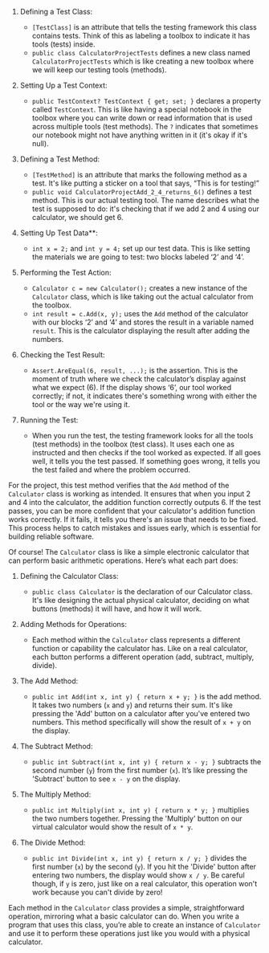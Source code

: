 

1. Defining a Test Class:
    - `[TestClass]` is an attribute that tells the testing framework this class contains tests. Think of this as labeling a toolbox to indicate it has tools (tests) inside.
    - `public class CalculatorProjectTests` defines a new class named `CalculatorProjectTests` which is like creating a new toolbox where we will keep our testing tools (methods).

2. Setting Up a Test Context:
    - `public TestContext? TestContext { get; set; }` declares a property called `TestContext`. This is like having a special notebook in the toolbox where you can write down or read information that is used across multiple tools (test methods). The `?` indicates that sometimes our notebook might not have anything written in it (it's okay if it's null).

3. Defining a Test Method:
    - `[TestMethod]` is an attribute that marks the following method as a test. It's like putting a sticker on a tool that says, “This is for testing!”
    - `public void CalculatorProjectAdd_2_4_returns_6()` defines a test method. This is our actual testing tool. The name describes what the test is supposed to do: it's checking that if we add 2 and 4 using our calculator, we should get 6.

4. Setting Up Test Data**:
    - `int x = 2;` and `int y = 4;` set up our test data. This is like setting the materials we are going to test: two blocks labeled ‘2’ and ‘4’.

5. Performing the Test Action:
    - `Calculator c = new Calculator();` creates a new instance of the `Calculator` class, which is like taking out the actual calculator from the toolbox.
    - `int result = c.Add(x, y);` uses the `Add` method of the calculator with our blocks ‘2’ and ‘4’ and stores the result in a variable named `result`. This is the calculator displaying the result after adding the numbers.

6. Checking the Test Result:
    - `Assert.AreEqual(6, result, ...);` is the assertion. This is the moment of truth where we check the calculator’s display against what we expect (6). If the display shows ‘6’, our tool worked correctly; if not, it indicates there's something wrong with either the tool or the way we're using it.

7. Running the Test:
    - When you run the test, the testing framework looks for all the tools (test methods) in the toolbox (test class). It uses each one as instructed and then checks if the tool worked as expected. If all goes well, it tells you the test passed. If something goes wrong, it tells you the test failed and where the problem occurred.

For the project, this test method verifies that the `Add` method of the `Calculator` class is working as intended. It ensures that when you input 2 and 4 into the calculator, the addition function correctly outputs 6. If the test passes, you can be more confident that your calculator's addition function works correctly. If it fails, it tells you there's an issue that needs to be fixed. This process helps to catch mistakes and issues early, which is essential for building reliable software.









Of course! The `Calculator` class is like a simple electronic calculator that can perform basic arithmetic operations. Here’s what each part does:

1. Defining the Calculator Class:
   - `public class Calculator` is the declaration of our Calculator class. It's like designing the actual physical calculator, deciding on what buttons (methods) it will have, and how it will work.

2. Adding Methods for Operations:
   - Each method within the `Calculator` class represents a different function or capability the calculator has. Like on a real calculator, each button performs a different operation (add, subtract, multiply, divide).
   
3. The Add Method:
   - `public int Add(int x, int y) { return x + y; }` is the add method. It takes two numbers (`x` and `y`) and returns their sum. It's like pressing the 'Add' button on a calculator after you've entered two numbers. This method specifically will show the result of `x + y` on the display.
   
4. The Subtract Method:
   - `public int Subtract(int x, int y) { return x - y; }` subtracts the second number (`y`) from the first number (`x`). It’s like pressing the 'Subtract' button to see `x - y` on the display.
   
5. The Multiply Method:
   - `public int Multiply(int x, int y) { return x * y; }` multiplies the two numbers together. Pressing the 'Multiply' button on our virtual calculator would show the result of `x * y`.
   
6. The Divide Method:
   - `public int Divide(int x, int y) { return x / y; }` divides the first number (`x`) by the second (`y`). If you hit the 'Divide' button after entering two numbers, the display would show `x / y`. Be careful though, if `y` is zero, just like on a real calculator, this operation won't work because you can't divide by zero!

Each method in the `Calculator` class provides a simple, straightforward operation, mirroring what a basic calculator can do. When you write a program that uses this class, you’re able to create an instance of `Calculator` and use it to perform these operations just like you would with a physical calculator.
